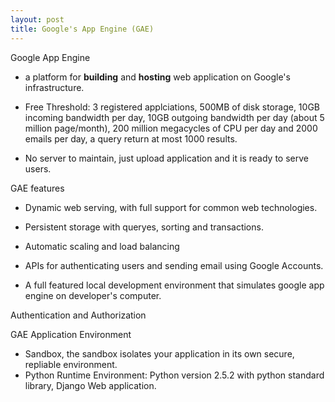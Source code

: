 ```yaml
---
layout: post
title: Google's App Engine (GAE)
---
```


Google App Engine

- a platform for **building** and **hosting** web application on Google's infrastructure. 

- Free Threshold: 3 registered applciations, 500MB of disk storage, 10GB incoming bandwidth per day, 10GB outgoing bandwidth per day (about 5 million page/month), 200 million megacycles of CPU per day and 2000 emails per day, a query return at most 1000 results.

- No server to maintain, just upload application and it is ready to serve users.

GAE features

- Dynamic web serving, with full support for common web technologies.

- Persistent storage with queryes, sorting and transactions.

- Automatic scaling and load balancing

- APIs for authenticating users and sending email using Google Accounts.

- A full featured local development environment that simulates google app engine on developer's computer.

Authentication and Authorization

GAE Application Environment

- Sandbox, the sandbox isolates your application in its own secure, repliable environment.
- Python Runtime Environment: Python version 2.5.2 with python standard library, Django Web application.